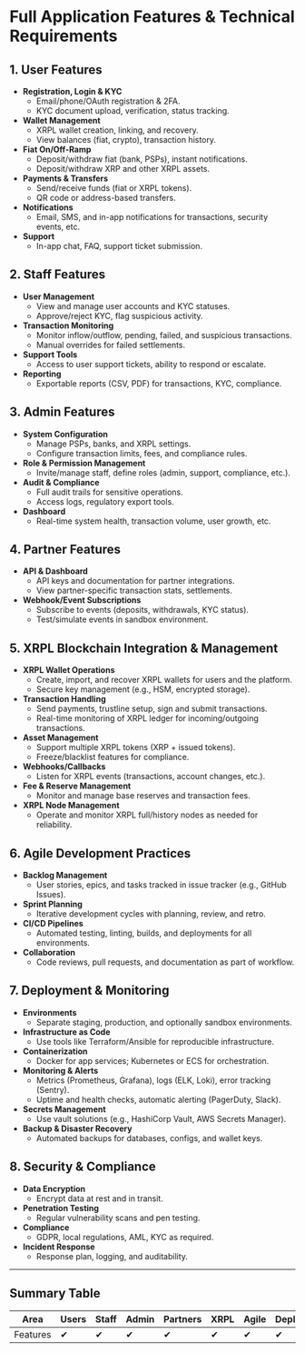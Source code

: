 # Full Application Features & Technical Requirements

## 1. User Features
- **Registration, Login & KYC**
  - Email/phone/OAuth registration & 2FA.
  - KYC document upload, verification, status tracking.
- **Wallet Management**
  - XRPL wallet creation, linking, and recovery.
  - View balances (fiat, crypto), transaction history.
- **Fiat On/Off-Ramp**
  - Deposit/withdraw fiat (bank, PSPs), instant notifications.
  - Deposit/withdraw XRP and other XRPL assets.
- **Payments & Transfers**
  - Send/receive funds (fiat or XRPL tokens).
  - QR code or address-based transfers.
- **Notifications**
  - Email, SMS, and in-app notifications for transactions, security events, etc.
- **Support**
  - In-app chat, FAQ, support ticket submission.

## 2. Staff Features
- **User Management**
  - View and manage user accounts and KYC statuses.
  - Approve/reject KYC, flag suspicious activity.
- **Transaction Monitoring**
  - Monitor inflow/outflow, pending, failed, and suspicious transactions.
  - Manual overrides for failed settlements.
- **Support Tools**
  - Access to user support tickets, ability to respond or escalate.
- **Reporting**
  - Exportable reports (CSV, PDF) for transactions, KYC, compliance.

## 3. Admin Features
- **System Configuration**
  - Manage PSPs, banks, and XRPL settings.
  - Configure transaction limits, fees, and compliance rules.
- **Role & Permission Management**
  - Invite/manage staff, define roles (admin, support, compliance, etc.).
- **Audit & Compliance**
  - Full audit trails for sensitive operations.
  - Access logs, regulatory export tools.
- **Dashboard**
  - Real-time system health, transaction volume, user growth, etc.

## 4. Partner Features
- **API & Dashboard**
  - API keys and documentation for partner integrations.
  - View partner-specific transaction stats, settlements.
- **Webhook/Event Subscriptions**
  - Subscribe to events (deposits, withdrawals, KYC status).
  - Test/simulate events in sandbox environment.

## 5. XRPL Blockchain Integration & Management
- **XRPL Wallet Operations**
  - Create, import, and recover XRPL wallets for users and the platform.
  - Secure key management (e.g., HSM, encrypted storage).
- **Transaction Handling**
  - Send payments, trustline setup, sign and submit transactions.
  - Real-time monitoring of XRPL ledger for incoming/outgoing transactions.
- **Asset Management**
  - Support multiple XRPL tokens (XRP + issued tokens).
  - Freeze/blacklist features for compliance.
- **Webhooks/Callbacks**
  - Listen for XRPL events (transactions, account changes, etc.).
- **Fee & Reserve Management**
  - Monitor and manage base reserves and transaction fees.
- **XRPL Node Management**
  - Operate and monitor XRPL full/history nodes as needed for reliability.

## 6. Agile Development Practices
- **Backlog Management**
  - User stories, epics, and tasks tracked in issue tracker (e.g., GitHub Issues).
- **Sprint Planning**
  - Iterative development cycles with planning, review, and retro.
- **CI/CD Pipelines**
  - Automated testing, linting, builds, and deployments for all environments.
- **Collaboration**
  - Code reviews, pull requests, and documentation as part of workflow.

## 7. Deployment & Monitoring
- **Environments**
  - Separate staging, production, and optionally sandbox environments.
- **Infrastructure as Code**
  - Use tools like Terraform/Ansible for reproducible infrastructure.
- **Containerization**
  - Docker for app services; Kubernetes or ECS for orchestration.
- **Monitoring & Alerts**
  - Metrics (Prometheus, Grafana), logs (ELK, Loki), error tracking (Sentry).
  - Uptime and health checks, automatic alerting (PagerDuty, Slack).
- **Secrets Management**
  - Use vault solutions (e.g., HashiCorp Vault, AWS Secrets Manager).
- **Backup & Disaster Recovery**
  - Automated backups for databases, configs, and wallet keys.

## 8. Security & Compliance
- **Data Encryption**
  - Encrypt data at rest and in transit.
- **Penetration Testing**
  - Regular vulnerability scans and pen testing.
- **Compliance**
  - GDPR, local regulations, AML, KYC as required.
- **Incident Response**
  - Response plan, logging, and auditability.

---

## Summary Table

| Area      | Users | Staff | Admin | Partners | XRPL | Agile | Deployment/Monitoring |
|-----------|-------|-------|-------|----------|------|-------|----------------------|
| Features  | ✔     | ✔     | ✔     | ✔        | ✔    | ✔     | ✔                    |
